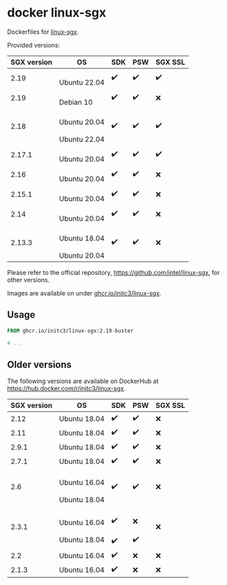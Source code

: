 # docker linux-sgx
Dockerfiles for [linux-sgx](https://github.com/intel/linux-sgx).

Provided versions:

SGX version | OS | SDK | PSW | SGX SSL
--- | --- | --- | --- | ---
2.19 | <br>Ubuntu 22.04</br> | :heavy_check_mark: | :heavy_check_mark: | :heavy_check_mark:
2.19 | <br>Debian 10</br> | :heavy_check_mark: | :heavy_check_mark: | :x:
2.18 | <br>Ubuntu 20.04</br><br>Ubuntu 22.04</br> | :heavy_check_mark: | :heavy_check_mark: | :heavy_check_mark:
2.17.1 | <br>Ubuntu 20.04</br> | :heavy_check_mark: | :heavy_check_mark: | :heavy_check_mark:
2.16 | <br>Ubuntu 20.04</br> | :heavy_check_mark: | :heavy_check_mark: | :x:
2.15.1 | <br>Ubuntu 20.04</br> | :heavy_check_mark: | :heavy_check_mark: | :x:
2.14 | <br>Ubuntu 20.04</br> | :heavy_check_mark: | :heavy_check_mark: | :x:
2.13.3 | <br>Ubuntu 18.04</br><br>Ubuntu 20.04</br> | :heavy_check_mark: | :heavy_check_mark: | :x:

Please refer to the official repository,
https://github.com/intel/linux-sgx, for other versions.

Images are available on under [ghcr.io/initc3/linux-sgx][ghcr.io/initc3/linux-sgx].


## Usage

```dockerfile
FROM ghcr.io/initc3/linux-sgx:2.19-buster

# ...
```

## Older versions
The following versions are available on DockerHub at
https://hub.docker.com/r/initc3/linux-sgx.

SGX version | OS | SDK | PSW | SGX SSL
--- | --- | --- | --- | ---
2.12 | Ubuntu 18.04 | :heavy_check_mark: | :heavy_check_mark: | :x:
2.11 | Ubuntu 18.04 | :heavy_check_mark: | :heavy_check_mark: | :x:
2.9.1 | Ubuntu 18.04 | :heavy_check_mark: | :heavy_check_mark: | :x:
2.7.1 | Ubuntu 18.04 | :heavy_check_mark: | :heavy_check_mark: | :x:
2.6 | <br>Ubuntu 16.04</br><br>Ubuntu 18.04</br> | :heavy_check_mark: | :heavy_check_mark: | :x:
2.3.1 | <br>Ubuntu 16.04</br><br>Ubuntu 18.04</br> | <br>:heavy_check_mark:</br><br>:heavy_check_mark:</br> | <br>:x:</br><br>:heavy_check_mark:</br> | :x:
2.2 | Ubuntu 16.04 | :heavy_check_mark: | :x: | :x:
2.1.3 | Ubuntu 16.04 | :heavy_check_mark: | :x: | :x:


[ghcr.io/initc3/linux-sgx]: https://github.com/initc3/docker-linux-sgx/pkgs/container/linux-sgx

